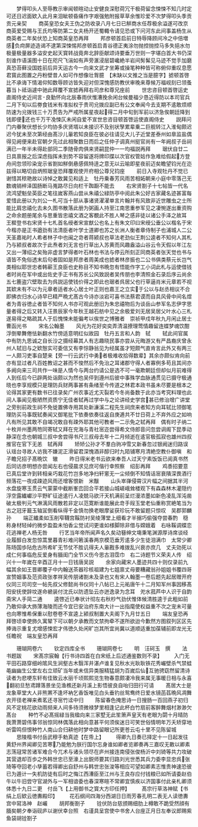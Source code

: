 <!-- { "loadSidebar": true } -->
　　梦得叩头人至辱教示审闻顿暄动止安健良深慰荷冗干极荷留念悚悚不知几时定可还日迟面欵入此月来泪眦顿昏痛作字艰强勉附报草草余惟珍爱不次梦得叩头季贡贡元亲契
　　商英皇恐女夫王伪之防收录八月七日已觧商水任荐极余溢遂可改京商英爱受赐与王氏均等防第二女夫杨开还蜀輙令请见恐或下问河东此间事盖杨生从商英者二年矣伏恐上知商英皇恐再拜
　　邦彦顿首启前日特辱降顾间冷之中倍増感负疴屏迹造谒不逮第深悚惕邦彦顿首启青谷德正夷涂勿抛控抛控马多失挹水勿极量极量器多溢安史起天寳转战竟奔北辞臣献颂诗要垂万世则一字堪白首大书仍深刻谁作语溪图十日在咫尺飞湍如有声旁滙浸层碧巉絶半岩间髣髴见马迹不觉手加磨真恐苔藓没国姓前后异天运古今一向来文武才坐筹或操笔种种皆可称俯仰重叹息愿君寳此图置之丹粉壁昔人如可作想像壮胷臆　【末缺以文推之当是臆字】摅顿首啓比不承诲下情渴仰知数辱顾访皆失迎对但深愧感防教伏审晚来尊候万福岘刻已领蚤暮当卜祗诣遽中驰此拜覆不宣摅再拜右司彦和尊兄座前
　　世忠咨目顿首啓运史直阁侍史近间言良勤怀向北辰春雨伏惟漕挽余闲台候曼福少恳近得防以本司官兵二月下旬以后劵食钱米有准拟权于贵司兊拨应副已有公文奉闻今去支期不逺敢烦顺防速为兊拨钱三十万贯告为严戒所属星夜起得二月中旬到军前以济急俟朝廷降到钱即便还也千万干凂悚仄未闲自爱不宣世忠咨目顿首啓运使直阁侍史
　　説拜问门内眷聚伏想长少均协多庆贤壻以未接识不及别状孥累辈乗二巨舰转江入淮甸颇迟迟今犹未至次第经由髙沙儿軰若知良臣在彼必往请见大儿子近堂差泰州如臯监盐偶得见阙便来赴官朝夕先过此相聚数日而后之任仲子调真州挺官尚有一年阙叔子岳祠满已一年半未得赴部同二季随骨肉俱来贤嗣昆仲一一均福説再拜
　　琚伏自廿二日具禀报之后深虑指挥未到势不容留遂将牌印牒以次官权管姑作急难给假起方登舟间忽领珍染宠示省劄如觧倒悬感佩特逹之意无以云喻即星夜前迈矣瞻望钧光在迩兹得以略切自炳照琚皇恐拜覆观使开府相公尊兄钧座
　　前日入寺观牡丹不觉已谢惜其秾艳故以诗悼之敢冀见和适上　牡丹乗春芳风雨苦相妬朝来小庭中零落己无数魂销梓泽国肠断马嵬路尽日向栏干踟蹰不能去
　　右宋贤劄子十七帖皆一代名流鸿望魁垒英臣之笔往嵗客燕山尝从朱禧公緑防亭中阅此朱公好古家藏名迹甚富每爱惜此册以为刘公一札可当十部从事诸贤濯濯单言片翰并有风致非近世雕虫之士所能比肩忠禧化去未久图书散落此册为粥画人持至江南思重参军见之凄惋遂出重资购之命余题册尾余与思重皆忠禧文酒之客覩此不胜人琴之感非徒以诸公手泽之故耳　王穉登书右宋贤十七札首名绶者宋宣猷公也名上有朱文印曰宋绶公垂公以楷名于宋今楷亦是正书遒劲有法清臣者叶学士道卿也苏之长洲人衡者章侍制子也浦城人二公天圣嘉祐时人希者林子中也闽之竒者蒋颍叔也草法老劲似王荆公逵者不知何人其札乃与颍叔者故次于此焘者刘无言也行草出入苏黄而风趣盎溢山谷云令天假以年江左又出一薄绍之矣殆非虚言梦得者叶石林也书法与停云所刻正同商英者张天觉也书与语皆不免俗透末后句者固如是邦彦者周美成也摅者林彦振也二公书俱类蔡元长岂气类相似耶世忠者韩蕲王良臣也史称目不知书晩忽有悟能作字工小词此札与运使借钱者时尚在军中或出佐史手正书有苏长公风致説者吴传朋也李清照金石录后序云尚余五七簏盗穴壁取去为呉説运使钱价得之即此也琚者呉居父也行草逼肖米元章若不视其欵未有不以为元章者适者水心居士叶正则也嘉王之立实于公以与赵丞相议不合即拂衣归水心诗早已精严晩尤髙古今诗亦淡宕可喜书法蔡君谟而自具风骨中间名煜者为青谷徳止者皆不知何人书亦可观此册旧为朱忠禧物后为谈岳山参军名志伊字思量者得之后又转入汪景辰家今年秋王越石舫中见之余极爱刘无居吴居父叶水心三札遂易得之略疏其人于后愧悚未能徧考以俟世之博雅者　崇祯甲戍年秋九月闲止居士曹函光书
　　宋名公翰墨
　　风光为花好奕奕弄清温撩理莺情趣留连蝶梦魂饮酣浮倒晕舞倦怯新翻水竹傍适意明红似故园　牡丹五言和人韵　轼
　　轼此间官属中有防九思诚之自长沙之摄经幕其人有志趣晓民事亦尝从元晦游又有严昌裔庆曾永州人轼旧与之欵慤实可委信又有李悰静翁见为经属虽才短颇气直肯言此外又有两三一人颇习吏事自楚来【旁一行云武行中勇者极难收拾得数辈】其余亦颇似肯向前亦有显过者凡百姓教诏之甚而不悛然后不免治之耳诸郡守得人者寡例多苟且其间亦多阙向来三司共作一味是人情今与两台约请公是选不可一毫欺朝廷但却似月前难得人到任后今已辟两处诣颇以为然也吴伻到遵州后彼中事殊学血脉通贯见已摄守极通晓也李享规模只是理防兵财两事甚有条绪至今传道之林君本政书虽未尽要是根本之论得其家更有数书已往录矣广州农事近尤灭裂若今冬尚备数于此亦当考究料理也此间人事闻见极陋然资质宁无佳者轼再过学中与之论讲经史学宫甚已修治增广讲堂之旁别前政生祠不免徙置佛寺用其处新濓溪二程先生祠庶来者知方向耳轼比领御笔理防买马事既轼奏闻又御笔批下依奏依奏往返自庚逓共不廿日荷上不弃外应之如响凡有所见其敢不自竭况敢自有疎外耶其他可教者一二示免之轼再拜　偶有时子纳二十枚并州墨两笏同寄轼又拜在兖海与青社宻迩尝得希文侍郎音问忽尝诇阁下昆季动静深在念也朝城三叔中舍尝得书尺三叔母去年十二月倾逝在逺官极孤寂也雄州四叔推官在官下无恙　轼再拜
　　矫矫公孙才不羣白驹冲雪又新春忽过银阙迷归路误认瑶台寻故人访我不嫌泥正滑留君深愧酒非醇归时九陌铺寒月清絶空教仆御嗔　和子瞻兄招子髙晩饮　辙
　　昨日得米老书云欲来奉吾人过天宁素饭饭已阅真书然后同访彦明想亦尝闻左右也侵晨求见庶可偕行幸照察　绍彭再拜
　　鸡黍招要意已真后堂许到转相亲巧栽花竹岂多地净扫轩窻无一尘倾倒不知情话宻衰隤深畏酒行频落花一夜成疎迹风雨还增客恨新　米黻
　　山头崒嵂侵霄汉片幅之间据其半河水盘旋寒玉贯云气蒙蒙中截断峯峦回合平若接山城嵯峨耸楼观下有森森林木灌隠约浮空露纎巘沙平野旷征途逺行人凌兢马欲汗天机满前呈烂漫浓墨如新色凌乱浑沌凿破太极判元气淋漓风雨散若非定以范寛断谁能展此竒手叚玉堂老仙重称赏絶笔当为古之冠牙籖玉轴冝倒看纵得千金慎勿换老眼摩娑获珍玩不敢留题只惊叹　吴郡郭麟孙
　　端正纎柔如玉削窄韈宫鞵防衬吴绫薄堂上细看才半搦巧偷强夺尝春酌　穏称身材轻绰约微步盈盈未怕香尘觉试问更谁如様脚除非借与嫦娥着　右咏鞵调蝶恋花逃禅老人杨无咎
　　行艺当年帝所闻声名久矣动簮绅文塲秉笔渊源厚诗席谈经业履醇白发忽惊蒿里暮青衫难问箬溪春两京模范垂芳逺多少生徒泪满巾　太常少卿陈旸国歩阽危古所希旷无节仗不胜讥得夫人軰戡多难拨乱兴衰亦庶几　丈夫効死以成仁何事临危反爱身有腼闺门全节义伤今思古泪霑巾　右二诗题节义荣夫人传　绍兴十一年嵗在辛酉正月十一日钱唐吴説
　　余家向藏宋人墨迹共四十则仅录前九幅其余如王晋卿覆子中内翰送茶器珍核祖建为七姐禀丈母要糟藏翁孙姐姐书覆四哥宣赞姻事及范资政张孝祥吴传朋诸劄未及录也又有宋人翰墨一卷后题先起居赠开府仪同三司司空一帖先叔父修懿尚书仪同十八帖已上元祐唐午十二月知军州事因移髙阳安抚使辞坟遂命褫装付沈氏以防遗坠云亦迸逸录为念耳　夗水菰芦中人识于自韵斋宋人手简二通
　　逵啓近已奉状计彻左右秋杪气劲伏惟体候清胜逵于此粗如前乃敢仰承大斾薄海陵而还今宜已安治府东南大计一出指麾使权益重不次之宠未可量也向寒惟希保重以慰卷卷不宣逵上颍叔制置大夫阁下九月廿五日
　　端友皇恐再拜啓顷幸使斾久寓辇下可以朝夕承教而文禁拘牵不遂所欲迨今歉然方图叙列区区先捧诲示重复尤增感悚宏才伟徳久处闲旷岂其所宜尚冀以道顺适重加葆辅前即龙光无任瞻祝　端友皇恐再拜







　　珊瑚网卷六
　　钦定四库全书
　　珊瑚网卷七
　　明　汪砢玉　撰
　　法书题跋
　　宋髙宗宸翰【行书诗四首在白宋纸上后述通鉴数则不录】
　　入门无平田石路穿细岭隂风生涧壑古木翳浑井湛卢谁复见秋水光耿耿铁花秀巗壁杀气禁蛙黾幽幽生公堂左右立顽矿当年或未信异类服精猛胡为百嵗后仙互驰骋窈然留清诗读者为悲哽东轩有佳致云水丽千顷熙熙览生物春意颇凄冷我来属无事暖日相与永喜翻初旦愁鸢蹲落景坐见渔樵还新月溪上影悟彼良自咍归田行可请
　　髙居大士是龙象草堂大人非熊罴不逢坏衲乞香饭唯见白头垂钓丝鸳鸯终日爱水镜菡萏晩风凋舞衣开径老禅来煮茗还寻宻竹迳中归
　　陈留春色掩思诗一日搜肠一百回燕子初归风不定桃花欲动雨频来人间多待须微禄梦里相逢记此杯白竹扇前客醉舞烟村渺渺欠髙台
　　种竹不必髙摇緑当我楹向来三家墅无此笙箫声皇天有老眼为閟十月晴防我萧萧碧伟事邻翁惊同林偶落此相向意甚平何须俟迷日可笑世俗情明年万夭矫穿地听雷鸣但恨种竹人南山合归耕他时梦中路留眼记所更苍云屯十里不见陈留城
　　思陵楷书付岳武穆手勅真迹【在帋上】
　　得卿九日奏已择定十一日起发往黄舒州界闻卿见苦寒乃能勉为朕行国尔忘身谁如卿者览卿奏再三嘉叹无斁以卿素志荡冦常苦诸军难合今兀术与诸头领尽在庐州接连南侵张俊杨沂中刘锜等共力攻破其营退却百歩之外韩世忠已至濠上出鋭师要其归路刘光世悉其兵力委李显忠呉张琦等夺回老小孳蓄若得卿出自舒州与韩世忠张浚等相应可望如卿素志惟贵神速恐彼已为遁计一失机防徒有后时之悔江西漕臣至江州与王良存应付钱粮已如所请委赵伯牛以牛旧尝守官湖外与一军相谙委也春深寒暄不常卿宜慎疾以济国事付此亲札卿须体悉十九日二更　付岳飞【上用御书之寳大方印任押】
　　髙宗行草洛神赋【书绢上后欵云徳夀殿印】
　　花石纲间四海分西湖日日雨芳春孔明二表无人读徳夀宫中冩洛神　赵巗
　　胡邦衡劄子
　　铨伏防台慈颁赐细肋上樽敢不跪受然顔有腼矣朝夕奉诣砚庐以谢伏幸台照　右谨具呈宫使中书舍人台座正月日左奉议郎赐紫鱼袋胡铨劄子
